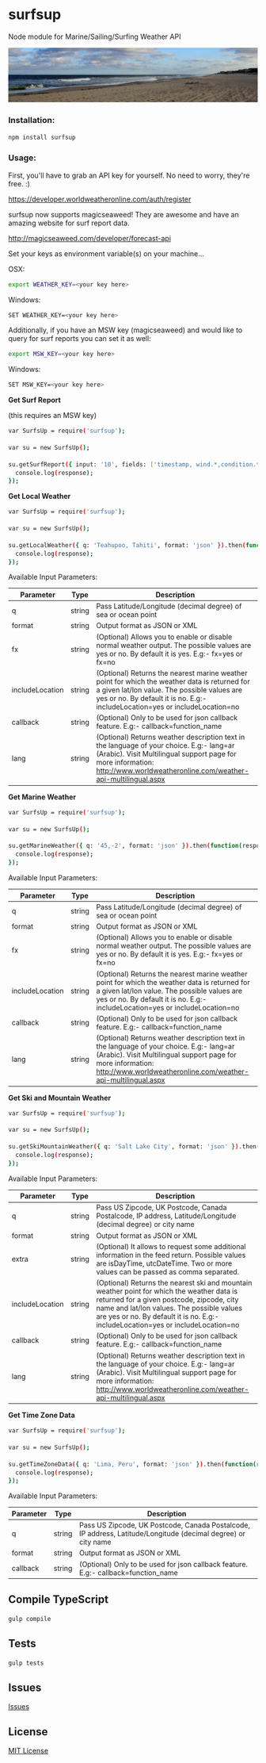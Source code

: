 surfsup
=======

Node module for Marine/Sailing/Surfing Weather API

![the beach](/lbi.jpeg)

### Installation:

```sh
npm install surfsup
```

### Usage:

First, you'll have to grab an API key for yourself. No need to worry, they're free. :)

https://developer.worldweatheronline.com/auth/register

surfsup now supports magicseaweed! They are awesome and have an amazing website for surf report data.

http://magicseaweed.com/developer/forecast-api

Set your keys as environment variable(s) on your machine...

OSX:

```sh
export WEATHER_KEY=<your key here>
```
Windows:

```sh
SET WEATHER_KEY=<your key here>
```

Additionally, if you have an MSW key (magicseaweed) and would like to query for surf reports you can set it as well:

```sh
export MSW_KEY=<your key here>
```
Windows:

```sh
SET MSW_KEY=<your key here>
```

**Get Surf Report**

(this requires an MSW key)

```sh
var SurfsUp = require('surfsup');

var su = new SurfsUp();

su.getSurfReport({ input: '10', fields: ['timestamp, wind.*,condition.temperature']}).then(function(response) {
  console.log(response);
});
```

**Get Local Weather**

```sh
var SurfsUp = require('surfsup');

var su = new SurfsUp();

su.getLocalWeather({ q: 'Teahupoo, Tahiti', format: 'json' }).then(function(response) {
  console.log(response);
});

```

Available Input Parameters:

| Parameter | Type | Description |
| --------- | ---- | ----------- |
|     q     | string | Pass Latitude/Longitude (decimal degree) of sea or ocean point |
|  format   | string | Output format as JSON or XML |
|    fx     | string | (Optional) Allows you to enable or disable normal weather output. The possible values are yes or no. By default it is yes. E.g:- fx=yes or fx=no |
| includeLocation | string | (Optional) Returns the nearest marine weather point for which the weather data is returned for a given lat/lon value. The possible values are yes or no. By default it is no. E.g:- includeLocation=yes or includeLocation=no |
|  callback | string | (Optional) Only to be used for json callback feature. E.g:- callback=function_name |
|   lang    | string | (Optional) Returns weather description text in the language of your choice. E.g:- lang=ar (Arabic). Visit Multilingual support page for more information: http://www.worldweatheronline.com/weather-api-multilingual.aspx |


**Get Marine Weather**

```sh
var SurfsUp = require('surfsup');

var su = new SurfsUp();

su.getMarineWeather({ q: '45,-2', format: 'json' }).then(function(response) {
  console.log(response);
});

```

Available Input Parameters:

| Parameter | Type | Description |
| --------- | ---- | ----------- |
|     q     | string | Pass Latitude/Longitude (decimal degree) of sea or ocean point |
|   format  | string | Output format as JSON or XML |
|    fx     | string | (Optional) Allows you to enable or disable normal weather output. The possible values are yes or no. By default it is yes. E.g:- fx=yes or fx=no |
| includeLocation | string | (Optional) Returns the nearest marine weather point for which the weather data is returned for a given lat/lon value. The possible values are yes or no. By default it is no. E.g:- includeLocation=yes or includeLocation=no |
| callback | string | (Optional) Only to be used for json callback feature. E.g:- callback=function_name |
| lang | string | (Optional) Returns weather description text in the language of your choice. E.g:- lang=ar (Arabic). Visit Multilingual support page for more information: http://www.worldweatheronline.com/weather-api-multilingual.aspx |


**Get Ski and Mountain Weather**

```sh
var SurfsUp = require('surfsup');

var su = new SurfsUp();

su.getSkiMountainWeather({ q: 'Salt Lake City', format: 'json' }).then(function(response) {
  console.log(response);
});

```

Available Input Parameters:

| Parameter | Type | Description |
| --------- | ---- | ----------- |
|     q     | string | Pass US Zipcode, UK Postcode, Canada Postalcode, IP address, Latitude/Longitude (decimal degree) or city name |
|  format   | string | Output format as JSON or XML |
|    extra     | string | (Optional) It allows to request some additional information in the feed return. Possible values are isDayTime, utcDateTime. Two or more values can be passed as comma separated. |
| includeLocation | string | (Optional) Returns the nearest ski and mountain weather point for which the weather data is returned for a given postcode, zipcode, city name and lat/lon values. The possible values are yes or no. By default it is no. E.g:- includeLocation=yes or includeLocation=no |
|  callback | string | (Optional) Only to be used for json callback feature. E.g:- callback=function_name |
|   lang    | string | (Optional) Returns weather description text in the language of your choice. E.g:- lang=ar (Arabic). Visit Multilingual support page for more information: http://www.worldweatheronline.com/weather-api-multilingual.aspx |


**Get Time Zone Data**

```sh
var SurfsUp = require('surfsup');

var su = new SurfsUp();

su.getTimeZoneData({ q: 'Lima, Peru', format: 'json' }).then(function(response) {
  console.log(response);
});

```

Available Input Parameters:

| Parameter | Type | Description |
| --------- | ---- | ----------- |
|     q     | string | Pass US Zipcode, UK Postcode, Canada Postalcode, IP address, Latitude/Longitude (decimal degree) or city name |
|  format   | string | Output format as JSON or XML |
|  callback | string | (Optional) Only to be used for json callback feature. E.g:- callback=function_name |

## Compile TypeScript

```sh
gulp compile
```

## Tests

```sh
gulp tests
```

## Issues
[Issues](https://github.com/mjw56/surfsup/issues)

## License
[MIT License](https://raw.githubusercontent.com/mjw56/surfsup/master/LICENSE)
